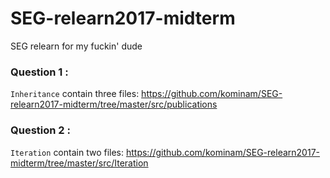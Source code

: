 # SEG-relearn2017-midterm
SEG relearn for my fuckin' dude

### Question 1 :
`Inheritance` contain three files: https://github.com/kominam/SEG-relearn2017-midterm/tree/master/src/publications
### Question 2 :
`Iteration` contain two files: https://github.com/kominam/SEG-relearn2017-midterm/tree/master/src/Iteration
